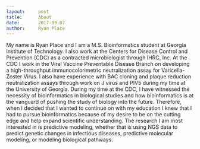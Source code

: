 ```yaml
---
layout:     post
title:      About
date:       2017-09-07
author:     Ryan Place
---
```


My name is Ryan Place and I am a M.S. Bioinformatics student at Georgia Institute of Technology. I also work at the Centers for Disease Control and Prevention (CDC) as a contracted microbiologist through IHRC, Inc. At the CDC I work in the Viral Vaccine Preventable Disease Branch on developing a high-throughput immunocolorimetric neutralization assay for Varicella-Zoster Virus. I also have experience with BAC cloning and plaque reduction neutralization assays through work on J virus and PIV5 during my time at the University of Georgia. During my time at the CDC, I have witnessed the necessity of bioinformatics in biological studies and how bioinformatics is at the vanguard of pushing the study of biology into the future. Therefore, when I decided that I wanted to continue on with my education I knew that I had to pursue bioinformatics because of my desire to be on the cutting edge and help expand scientific understanding. The research I am most interested in is predictive modeling, whether that is using NGS data to predict genetic changes in infectious diseases, predictive molecular modeling, or modeling biological pathways.  